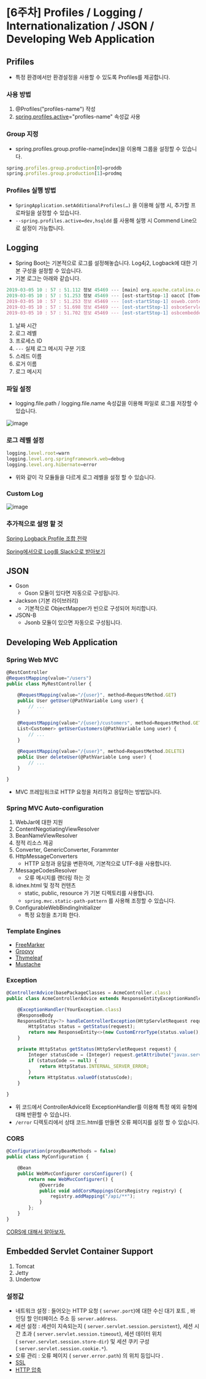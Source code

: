 # [6주차] Profiles / Logging / Internationalization / JSON / Developing Web Application

## Prifiles

- 특정 환경에서만 환경설정을 사용할 수 있도록 Profiles를 제공합니다.

### 사용 방법

1. @Profiles("profiles-name") 작성
2. [spring.profiles.active](http://spring.profiles.active)="profiles-name" 속성값 사용

### Group 지정

- spring.profiles.group.profile-name[index]을 이용해 그룹을 설정할 수 있습니다.

```jsx
spring.profiles.group.production[0]=proddb
spring.profiles.group.production[1]=prodmq
```

### Profiles 실행 방법

- `SpringApplication.setAdditionalProfiles(…)` 을 이용해 실행 시, 추가할 프로파일을 설정할 수 있습니다.
- `--spring.profiles.active=dev,hsqldd` 를 사용해 실행 시 Commend Line으로 설정이 가능합니다.

## Logging

- Spring Boot는 기본적으로 로그를 설정해놓습니다. Log4j2, Logback에 대한 기본 구성을 설정할 수 있습니다.
- 기본 로그는 아래와 같습니다.

```jsx
2019-03-05 10 : 57 : 51.112 정보 45469 --- [main] org.apache.catalina.core.StandardEngine : 서블릿 엔진 시작 : Apache Tomcat / 7.0.52
2019-03-05 10 : 57 : 51.253 정보 45469 --- [ost-startStop-1] oaccC [Tomcat]. [localhost]. [/] : Spring 임베디드 WebApplicationContext 초기화
2019-03-05 10 : 57 : 51.253 정보 45469 --- [ost-startStop-1] osweb.context.ContextLoader : 루트 WebApplicationContext : 1358ms에 초기화 완료
2019-03-05 10 : 57 : 51.698 정보 45469 --- [ost-startStop-1] osbceServletRegistrationBean : 서블릿 매핑 : 'dispatcherServlet'을 [/]로
2019-03-05 10 : 57 : 51.702 정보 45469 --- [ost-startStop-1] osbcembedded.FilterRegistrationBean : 매핑 필터 : 'hiddenHttpMethodFilter'to : [/ *]
```

1. 날짜 시간
2. 로그 레벨
3. 프로세스 ID
4. `---` 실제 로그 메시지 구분 기호
5. 스레드 이름
6. 로거 이름
7. 로그 메시지

### 파일 설정

- logging.file.path / logging.file.name 속성값을 이용해 파일로 로그를 저장할 수 있습니다.

![image](https://user-images.githubusercontent.com/53366407/118116636-771b4e80-b425-11eb-896b-24650f70ac24.png)

### 로그 레벨 설정

```jsx
logging.level.root=warn
logging.level.org.springframework.web=debug
logging.level.org.hibernate=error
```

- 위와 같이 각 모듈들을 다르게 로그 레벨을 설정 할 수 있습니다.

### Custom Log

![image](https://user-images.githubusercontent.com/53366407/118116573-67036f00-b425-11eb-9870-88c5aa3cd2c9.png)

### 추가적으로 설명 할 것

[Spring Logback Profile 조합 전략](https://rutgo-letsgo.tistory.com/118?category=788360)

[Spring에서으로 Log를 Slack으로 받아보기](https://rutgo-letsgo.tistory.com/125?category=788360)

## JSON

- Gson
    - Gson 모듈이 있다면 자동으로 구성됩니다.
- Jackson (기본 라이브러리)
    - 기본적으로 ObjectMapper가 빈으로 구성되어 처리합니다.
- JSON-B
    - Jsonb 모듈이 있으면 자동으로 구성됩니다.

## Developing Web Application

### Spring Web MVC

```jsx
@RestController
@RequestMapping(value="/users")
public class MyRestController {

    @RequestMapping(value="/{user}", method=RequestMethod.GET)
    public User getUser(@PathVariable Long user) {
        // ...
    }

    @RequestMapping(value="/{user}/customers", method=RequestMethod.GET)
    List<Customer> getUserCustomers(@PathVariable Long user) {
        // ...
    }

    @RequestMapping(value="/{user}", method=RequestMethod.DELETE)
    public User deleteUser(@PathVariable Long user) {
        // ...
    }

}
```

- MVC 프레임워크로 HTTP 요청을 처리하고 응답하는 방법입니다.

### Spring MVC Auto-configuration

1. WebJar에 대한 지원
2. ContentNegotiatingViewResolver
3. BeanNameViewResolver
4. 정적 리소스 제공
5. Converter, GenericConverter, Forammter
6. HttpMessageConverters
    - HTTP 요청과 응답을 변환하며, 기본적으로 UTF-8을 사용합니다.
7. MessageCodesResolver
    - 오류 메시지를 랜더링 하는 것
8. idnex.html 및 정적 컨텐츠
    - static, public, resource 가 기본 디렉토리를 사용합니다.
    - `spring.mvc.static-path-pattern` 를 사용해 조정할 수 있습니다.
9. ConfigurableWebBindingInitializer
    - 특정 요청을 초기화 한다.

### Template Engines

- [FreeMarker](https://freemarker.apache.org/docs/)
- [Groovy](https://docs.groovy-lang.org/docs/next/html/documentation/template-engines.html#_the_markuptemplateengine)
- [Thymeleaf](https://www.thymeleaf.org/)
- [Mustache](https://mustache.github.io/)

### Exception

```jsx
@ControllerAdvice(basePackageClasses = AcmeController.class)
public class AcmeControllerAdvice extends ResponseEntityExceptionHandler {

    @ExceptionHandler(YourException.class)
    @ResponseBody
    ResponseEntity<?> handleControllerException(HttpServletRequest request, Throwable ex) {
        HttpStatus status = getStatus(request);
        return new ResponseEntity<>(new CustomErrorType(status.value(), ex.getMessage()), status);
    }

    private HttpStatus getStatus(HttpServletRequest request) {
        Integer statusCode = (Integer) request.getAttribute("javax.servlet.error.status_code");
        if (statusCode == null) {
            return HttpStatus.INTERNAL_SERVER_ERROR;
        }
        return HttpStatus.valueOf(statusCode);
    }

}
```

- 위 코드에서 ControllerAdvice와 ExceptionHandler를 이용해 특정 예외 유형에 대해 반환할 수 있습니다.
- `/error` 디렉토리에서 상태 코드.html를 만들면 오류 페이지를 설정 할 수 있습니다.

### CORS

```jsx
@Configuration(proxyBeanMethods = false)
public class MyConfiguration {

    @Bean
    public WebMvcConfigurer corsConfigurer() {
        return new WebMvcConfigurer() {
            @Override
            public void addCorsMappings(CorsRegistry registry) {
                registry.addMapping("/api/**");
            }
        };
    }
}
```

[CORS에 대해서 알아보자.](https://rutgo-letsgo.tistory.com/151)

## Embedded Servlet Container Support

1. Tomcat
2. Jetty
3. Undertow

### 설정값

- 네트워크 설정 : 들어오는 HTTP 요청 ( `server.port`)에 대한 수신 대기 포트 , 바인딩 할 인터페이스 주소 등 `server.address`.
- 세션 설정 : 세션이 지속되는지 ( `server.servlet.session.persistent`), 세션 시간 초과 ( `server.servlet.session.timeout`), 세션 데이터 위치 ( `server.servlet.session.store-dir`) 및 세션 쿠키 구성 ( `server.servlet.session.cookie.*`).
- 오류 관리 : 오류 페이지 ( `server.error.path`) 의 위치 등입니다 .
- [SSL](https://docs.spring.io/spring-boot/docs/2.4.3/reference/html/howto.html#howto-configure-ssl)
- [HTTP 압축](https://docs.spring.io/spring-boot/docs/2.4.3/reference/html/howto.html#how-to-enable-http-response-compression)
